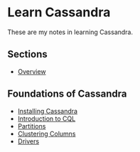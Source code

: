 # Learn Cassandra

These are my notes in learning Cassandra.

## Sections

* [Overview]

[Overview]: ./sections/overview.md

## Foundations of Cassandra

* [Installing Cassandra]
* [Introduction to CQL]
* [Partitions]
* [Clustering Columns]
* [Drivers]

[Installing Cassandra]: ./sections/foundations/install.md
[Introduction to CQL]: ./sections/foundations/cql.md
[Partitions]: ./sections/foundations/partitions.md
[Clustering Columns]: ./sections/foundations/clustering-columns.md
[Drivers]: ./sections/foundations/drivers.md
